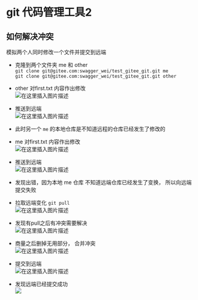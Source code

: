 # git 代码管理工具2



## 如何解决冲突
模拟两个人同时修改一个文件并提交到远端

* 克隆到两个文件夹 me 和 other  
`git clone git@gitee.com:swagger_wei/test_gitee_git.git me`  
`git clone git@gitee.com:swagger_wei/test_gitee_git.git other`

* other 对first.txt 内容作出修改    
![在这里插入图片描述](https://img-blog.csdnimg.cn/e08f4f72510b4ac4bc6fab9acd81a13e.png#pic_center)
  

* 推送到远端  
![在这里插入图片描述](https://img-blog.csdnimg.cn/e2c75b553b7b4be29efcff2b61bbefaa.png?x-oss-process=image/watermark,type_d3F5LXplbmhlaQ,shadow_50,text_Q1NETiBAU3R1X2FydA==,size_18,color_FFFFFF,t_70,g_se,x_16#pic_center)
    
- 此时另一个 `me` 的本地仓库是不知道远程的仓库已经发生了修改的

- me 对first.txt 内容作出修改  
![在这里插入图片描述](https://img-blog.csdnimg.cn/2ca869c2cfdc44f6926abe40615c721e.png#pic_center)


* 推送到远端  
![在这里插入图片描述](https://img-blog.csdnimg.cn/f55e812efe0d4b1b985a5dcd4e708d72.png?x-oss-process=image/watermark,type_d3F5LXplbmhlaQ,shadow_50,text_Q1NETiBAU3R1X2FydA==,size_20,color_FFFFFF,t_70,g_se,x_16#pic_center)
* 发现出错，因为本地 me 仓库 不知道远端仓库已经发生了变换， 所以向远端提交失败

* 拉取远端变化 `git pull`  
![在这里插入图片描述](https://img-blog.csdnimg.cn/692d02e65a454d648c2c78ad4adaa925.png?x-oss-process=image/watermark,type_d3F5LXplbmhlaQ,shadow_50,text_Q1NETiBAU3R1X2FydA==,size_20,color_FFFFFF,t_70,g_se,x_16#pic_center)

* 发现有pull之后有冲突需要解决  
![在这里插入图片描述](https://img-blog.csdnimg.cn/58029bece283421894a40ce43b1e97b7.png#pic_center)

* 商量之后删掉无用部分， 合并冲突  
![在这里插入图片描述](https://img-blog.csdnimg.cn/a61378ecf77545df903f94862f70ee73.png#pic_center)


* 提交到远端  
![在这里插入图片描述](https://img-blog.csdnimg.cn/003ae3a1b0b64ee2a8c851ad7863d6aa.png?x-oss-process=image/watermark,type_d3F5LXplbmhlaQ,shadow_50,text_Q1NETiBAU3R1X2FydA==,size_17,color_FFFFFF,t_70,g_se,x_16#pic_center)

* 发现远端已经提交成功  
![](https://img-blog.csdnimg.cn/fd8b25c276e348aeab972c3f8c29b16b.png?x-oss-process=image/watermark,type_d3F5LXplbmhlaQ,shadow_50,text_Q1NETiBAU3R1X2FydA==,size_20,color_FFFFFF,t_70,g_se,x_16#pic_center)



